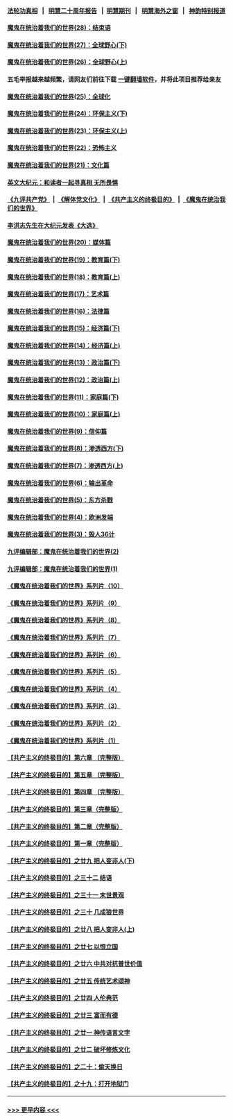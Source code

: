 #### [法轮功真相](https://github.com/gfw-breaker/truth/blob/master/README.md?t=0) &nbsp;&nbsp;|&nbsp;&nbsp; [明慧二十周年报告](https://github.com/gfw-breaker/mh-reports/blob/master/README.md?t=0) &nbsp;&nbsp;|&nbsp;&nbsp;[明慧期刊](https://github.com/gfw-breaker/mh-qikan) &nbsp;&nbsp;|&nbsp;&nbsp; [明慧海外之窗](https://github.com/gfw-breaker/mh-news/blob/master/README.md?t=0) &nbsp;&nbsp;|&nbsp;&nbsp; [神韵特别报道](https://github.com/gfw-breaker/mh-news/blob/master/shenyun.md?t=0)
#### [魔鬼在统治着我们的世界(28)：结束语](../pages/nsc422/n10936246.md?t=07162051) 
#### [魔鬼在统治着我们的世界(27)：全球野心(下)](../pages/nsc422/n10928319.md?t=07162051) 
#### [魔鬼在统治着我们的世界(26)：全球野心(上)](../pages/nsc422/n10900318.md?t=07162051) 
#### 五毛举报越来越频繁，请网友们前往下载 [一键翻墙软件](https://github.com/gfw-breaker/ssr-accounts)，并将此项目推荐给亲友
#### [魔鬼在统治着我们的世界(25)：全球化](../pages/nsc422/n10788205.md?t=07162051) 
#### [魔鬼在统治着我们的世界(24)：环保主义(下)](../pages/nsc422/n10695307.md?t=07162051) 
#### [魔鬼在统治着我们的世界(23)：环保主义(上)](../pages/nsc422/n10688613.md?t=07162051) 
#### [魔鬼在统治着我们的世界(22)：恐怖主义](../pages/nsc422/n10614727.md?t=07162051) 
#### [魔鬼在统治着我们的世界(21)：文化篇](../pages/nsc422/n10597706.md?t=07162051) 
#### [英文大纪元：和读者一起寻真相 无所畏惧](../pages/nsc422/n12542027.md?t=07162051) 
#### [《九评共产党》](https://github.com/begood0513/9ping.md/blob/master/README.md) &nbsp;|&nbsp; [《解体党文化》](../../../../jtdwh.md/blob/master/README.md)  &nbsp;|&nbsp; [《共产主义的终极目的》](../../../../gczydzjmd.md/blob/master/README.md) &nbsp;|&nbsp; [《魔鬼在统治我们的世界》](../../../../mgztzwmdsj.md/blob/master/README.md) 
#### [李洪志先生在大纪元发表《大选》](../pages/nsc422/n12534746.md?t=07162051) 
#### [魔鬼在统治着我们的世界(20)：媒体篇](../pages/nsc422/n10586579.md?t=07162051) 
#### [魔鬼在统治着我们的世界(19)：教育篇(下)](../pages/nsc422/n10564808.md?t=07162051) 
#### [魔鬼在统治着我们的世界(18)：教育篇(上)](../pages/nsc422/n10526970.md?t=07162051) 
#### [魔鬼在统治着我们的世界(17)：艺术篇](../pages/nsc422/n10499093.md?t=07162051) 
#### [魔鬼在统治着我们的世界(16)：法律篇](../pages/nsc422/n10485969.md?t=07162051) 
#### [魔鬼在统治着我们的世界(15)：经济篇(下)](../pages/nsc422/n10469975.md?t=07162051) 
#### [魔鬼在统治着我们的世界(14)：经济篇(上)](../pages/nsc422/n10457370.md?t=07162051) 
#### [魔鬼在统治着我们的世界(13)：政治篇(下)](../pages/nsc422/n10448270.md?t=07162051) 
#### [魔鬼在统治着我们的世界(12)：政治篇(上)](../pages/nsc422/n10444576.md?t=07162051) 
#### [魔鬼在统治着我们的世界(11)：家庭篇(下)](../pages/nsc422/n10440961.md?t=07162051) 
#### [魔鬼在统治着我们的世界(10)：家庭篇(上)](../pages/nsc422/n10435448.md?t=07162051) 
#### [魔鬼在统治着我们的世界(9)：信仰篇](../pages/nsc422/n10432159.md?t=07162051) 
#### [魔鬼在统治着我们的世界(8)：渗透西方(下)](../pages/nsc422/n10429603.md?t=07162051) 
#### [魔鬼在统治着我们的世界(7)：渗透西方(上)](../pages/nsc422/n10426013.md?t=07162051) 
#### [魔鬼在统治着我们的世界(6)：输出革命](../pages/nsc422/n10421536.md?t=07162051) 
#### [魔鬼在统治着我们的世界(5)：东方杀戮](../pages/nsc422/n10417707.md?t=07162051) 
#### [魔鬼在统治着我们的世界(4)：欧洲发端](../pages/nsc422/n10414890.md?t=07162051) 
#### [魔鬼在统治着我们的世界(3)：毁人36计](../pages/nsc422/n10411583.md?t=07162051) 
#### [九评编辑部：魔鬼在统治着我们的世界(2)](../pages/nsc422/n10410036.md?t=07162051) 
#### [九评编辑部：魔鬼在统治着我们的世界(1)](../pages/nsc422/n10406825.md?t=07162051) 
#### [《魔鬼在统治着我们的世界》系列片（10）](../pages/nsc422/n12292670.md?t=07162051) 
#### [《魔鬼在统治着我们的世界》系列片（9）](../pages/nsc422/n12290859.md?t=07162051) 
#### [《魔鬼在统治着我们的世界》系列片（8）](../pages/nsc422/n12287445.md?t=07162051) 
#### [《魔鬼在统治着我们的世界》系列片（7）](../pages/nsc422/n12283425.md?t=07162051) 
#### [《魔鬼在统治着我们的世界》系列片（6）](../pages/nsc422/n12282314.md?t=07162051) 
#### [《魔鬼在统治着我们的世界》系列片（5）](../pages/nsc422/n12281419.md?t=07162051) 
#### [《魔鬼在统治着我们的世界》系列片（4）](../pages/nsc422/n12274024.md?t=07162051) 
#### [《魔鬼在统治着我们的世界》系列片（3）](../pages/nsc422/n12271322.md?t=07162051) 
#### [《魔鬼在统治着我们的世界》系列片（2）](../pages/nsc422/n12269049.md?t=07162051) 
#### [《魔鬼在统治着我们的世界》系列片（1）](../pages/nsc422/n12267575.md?t=07162051) 
#### [【共产主义的终极目的】第六章 （完整版）](../pages/nsc422/n11428913.md?t=07162051) 
#### [【共产主义的终极目的】第五章 （完整版）](../pages/nsc422/n11428912.md?t=07162051) 
#### [【共产主义的终极目的】第四章 （完整版）](../pages/nsc422/n11428907.md?t=07162051) 
#### [【共产主义的终极目的】第三章（完整版）](../pages/nsc422/n11428848.md?t=07162051) 
#### [【共产主义的终极目的】第二章（完整版）](../pages/nsc422/n11428831.md?t=07162051) 
#### [【共产主义的终极目的】第一章（完整版）](../pages/nsc422/n11417651.md?t=07162051) 
#### [【共产主义的终极目的】之廿九 把人变非人(下)](../pages/nsc422/n11344140.md?t=07162051) 
#### [【共产主义的终极目的】之三十二 结语](../pages/nsc422/n11360535.md?t=07162051) 
#### [【共产主义的终极目的】之三十一 末世景观](../pages/nsc422/n11351129.md?t=07162051) 
#### [【共产主义的终极目的】之三十 几成狼世界](../pages/nsc422/n11348280.md?t=07162051) 
#### [【共产主义的终极目的】之廿八 把人变非人(上)](../pages/nsc422/n11340492.md?t=07162051) 
#### [【共产主义的终极目的】之廿七 以恨立国](../pages/nsc422/n11336944.md?t=07162051) 
#### [【共产主义的终极目的】之廿六 中共对抗普世价值](../pages/nsc422/n11324785.md?t=07162051) 
#### [【共产主义的终极目的】之廿五 传统艺术颂神](../pages/nsc422/n11296396.md?t=07162051) 
#### [【共产主义的终极目的】之廿四 人伦典范](../pages/nsc422/n11296397.md?t=07162051) 
#### [【共产主义的终极目的】之廿三 富而有德](../pages/nsc422/n11283598.md?t=07162051) 
#### [【共产主义的终极目的】之廿一 神传语言文字](../pages/nsc422/n11263265.md?t=07162051) 
#### [【共产主义的终极目的】之廿二 破坏修炼文化](../pages/nsc422/n11245728.md?t=07162051) 
#### [【共产主义的终极目的】之二十：偷天换日](../pages/nsc422/n11238846.md?t=07162051) 
#### [【共产主义的终极目的】之十九：打开地狱门](../pages/nsc422/n11206376.md?t=07162051) 

----
#### [ >>> 更早内容 <<< ](../indexes/nsc422-earlier.md)
